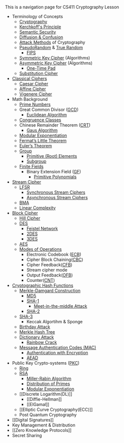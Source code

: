 This is a navigation page for CS411 Cryptography Lesson

- Terminology of Concepts
	-  [Cryptography](Cryptography.md)
	-  [Kerchkoff's Principle](Kerchkoff's%20Principle.md)
	- [Semantic Security](Semantic%20Security.md)
	- [Diffusion & Confusion](Diffusion%20&%20Confusion.md)
	- [Attack Methods](Attack%20Methods.md) of Cryptography
	- [PseudoRandom](PseudoRandom.md) & [True Random](True%20Random.md)
		- [FIPS](FIPS.md)
	-  [Symmetric Key Cipher](Symmetric%20Key%20Cipher.md) (Algorithms)
	- [Asymmetric Key Cipher](Asymmetric%20Key%20Cipher) (Algorithms)
		- [One-Time Pad](One-Time%20Pad.md)
	- [Substitution Cipher](Substitution%20Cipher.md)
- [Classical Ciphers](Classical%20Ciphers.md)  
	- [Caesar Cipher](Caesar%20Cipher.md)
	- [Affine Cipher](Affine%20Cipher.md)
	- [Vigenere Cipher](Vigenere%20Cipher.md)
- Math Background 
	- [Prime Numbers](Prime%20Numbers.md)
	- Great Common Divisor ([GCD](GCD.md))
		- [Euclidean Algorithm](Euclidean%20Algorithm.md)
	- [Congruence Classes](Congruence%20Classes.md)
	- Chinese Remainder Theorem ([CRT](CRT.md))
		- [Gaus Algorithm](Gaus%20Algorithm.md)
	- [Modular Exponentiation](Modular%20Exponentiation.md)
	- [Fermat’s Little Theorem](Fermat’s%20Little%20Theorem.md)
	- [Euler’s Theorem](Euler’s%20Theorem.md)
	- [Group](Group.md)
		- [Primitive (Root) Elements](Primitive%20(Root)%20Elements.md)
		- [Subgroup](Subgroup.md)
	- [Finite Fields](Finite%20Fields.md)
		- Binary Extension Field ([GF](GF.md))
	        - [Primitive Polynomials](Primitive%20Polynomials.md)
- [Stream Cipher](Stream%20Cipher.md)
	- [LFSR](LFSR.md)
		-  [Synchronous Stream Ciphers](Synchronous%20Stream%20Ciphers.md)
		- [Asynchronous Stream Ciphers](Asynchronous%20Stream%20Ciphers.md)
	- [BMA](BMA.md)
	- [Linear Complexity](Linear%20Complexity.md)
- [Block Cipher](Block%20Cipher.md)
	- [Hill Cipher](Hill%20Cipher.md)
	- [DES](DES.md) 
		- [Feistel Network](Feistel%20Network.md)
		- [2DES](2DES.md)
		- [3DES](3DES.md)
	- [AES](AES.md) 
	- [Modes of Operations](Modes%20of%20Operations.md)
		- Electronic Codebook ([ECB](ECB.md))
		- Cipher Block Chaining([CBC](CBC.md))
		- Cipher Feedback([CFB](CFB.md))
		- Stream cipher mode
		- Output Feedback([OFB](OFB.md))
		- Counter([CNT](CNT.md))
- [Cryptographic Hash Functions](Cryptographic%20Hash%20Functions.md)
	- [Merkle-Damgard Construction](Merkle-Damgard%20Construction.md) 
		- [MD5](MD5.md)
		- [SHA-1](SHA-1.md)
			- [Meet-in-the-middle Attack](Meet-in-the-middle%20Attack.md)
		- [SHA-2](SHA-2.md)
	- [SHA-3](SHA-3.md)
		- Keccak Algortihm & Sponge
	- [Birthday Attack](Birthday%20Attack.md) 
	-  [Merkle Hash Tree](Merkle%20Hash%20Tree.md)
	- [Dictionary Attack](Dictionary%20Attack.md)
		- [Rainbow Crack](Rainbow%20Crack.md)
	- [Message Authentication Codes (MAC)](Message%20Authentication%20Codes%20(MAC).md)
		- [Authentication with Encryption](Authentication%20with%20Encryption.md)
		- [AEAD](AEAD.md)
- Public Key Crypto-systems ([PKC](PKC.md))
	- [Ring](Ring.md)
	- [RSA](RSA.md)
		- [Miller-Rabin Algorithm](Miller-Rabin%20Algorithm.md)
		- [Distribution of Primes](Distribution%20of%20Primes.md)
		- [Modular Exponentiation](Modular%20Exponentiation.md)
	- [[Discrete Logarithm(DL)]]
		- [[Diffie-Hellman]]
		- [[ElGamal]]
	- [[Elliptic Curve Cryptography(ECC)]] 
	- Post Quantum Cryptography 
- [[Digital Signatures]] 
- Key Management & Distribution  
- [[Zero Knowledge Protocols]] 
- Secret Sharing 